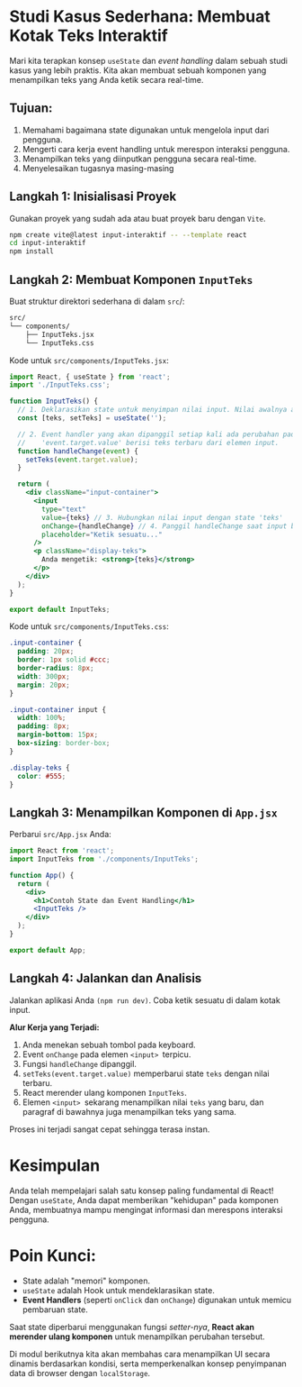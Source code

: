 # Studi Kasus Sederhana: Membuat Kotak Teks Interaktif

Mari kita terapkan konsep `useState` dan _event handling_ dalam sebuah studi kasus yang lebih praktis. Kita akan membuat sebuah komponen yang menampilkan teks yang Anda ketik secara real-time.

## Tujuan:

1. Memahami bagaimana state digunakan untuk mengelola input dari pengguna.
2. Mengerti cara kerja event handling untuk merespon interaksi pengguna.
3. Menampilkan teks yang diinputkan pengguna secara real-time.
4. Menyelesaikan tugasnya masing-masing

## Langkah 1: Inisialisasi Proyek

Gunakan proyek yang sudah ada atau buat proyek baru dengan `Vite`.

```bash
npm create vite@latest input-interaktif -- --template react
cd input-interaktif
npm install
```

## Langkah 2: Membuat Komponen `InputTeks`

Buat struktur direktori sederhana di dalam `src`/:

```bash
src/
└── components/
    ├── InputTeks.jsx
    └── InputTeks.css
```
Kode untuk `src/components/InputTeks.jsx`:

```jsx
import React, { useState } from 'react';
import './InputTeks.css';

function InputTeks() {
  // 1. Deklarasikan state untuk menyimpan nilai input. Nilai awalnya adalah string kosong.
  const [teks, setTeks] = useState('');

  // 2. Event handler yang akan dipanggil setiap kali ada perubahan pada input.
  //    'event.target.value' berisi teks terbaru dari elemen input.
  function handleChange(event) {
    setTeks(event.target.value);
  }

  return (
    <div className="input-container">
      <input
        type="text"
        value={teks} // 3. Hubungkan nilai input dengan state 'teks'
        onChange={handleChange} // 4. Panggil handleChange saat input berubah
        placeholder="Ketik sesuatu..."
      />
      <p className="display-teks">
        Anda mengetik: <strong>{teks}</strong>
      </p>
    </div>
  );
}

export default InputTeks;
```

Kode untuk `src/components/InputTeks.css`:

```css
.input-container {
  padding: 20px;
  border: 1px solid #ccc;
  border-radius: 8px;
  width: 300px;
  margin: 20px;
}

.input-container input {
  width: 100%;
  padding: 8px;
  margin-bottom: 15px;
  box-sizing: border-box;
}

.display-teks {
  color: #555;
}
```
## Langkah 3: Menampilkan Komponen di `App.jsx`

Perbarui `src/App.jsx` Anda:

```jsx
import React from 'react';
import InputTeks from './components/InputTeks';

function App() {
  return (
    <div>
      <h1>Contoh State dan Event Handling</h1>
      <InputTeks />
    </div>
  );
}

export default App;
```
## Langkah 4: Jalankan dan Analisis

Jalankan aplikasi Anda `(npm run dev)`. Coba ketik sesuatu di dalam kotak input.

**Alur Kerja yang Terjadi:**

1. Anda menekan sebuah tombol pada keyboard.
2. Event `onChange` pada elemen `<input> `terpicu.
3. Fungsi `handleChange` dipanggil.
4. `setTeks(event.target.value)` memperbarui state `teks` dengan nilai terbaru.
5. React merender ulang komponen `InputTeks`.
6. Elemen `<input> `sekarang menampilkan nilai `teks` yang baru, dan paragraf di bawahnya juga menampilkan teks yang sama.

Proses ini terjadi sangat cepat sehingga terasa instan.

# Kesimpulan

Anda telah mempelajari salah satu konsep paling fundamental di React! Dengan `useState`, Anda dapat memberikan "kehidupan" pada komponen Anda, membuatnya mampu mengingat informasi dan merespons interaksi pengguna.

# Poin Kunci:

- State adalah "memori" komponen.
- `useState` adalah Hook untuk mendeklarasikan state.
- **Event Handlers** (seperti `onClick` dan `onChange`) digunakan untuk memicu pembaruan state.

Saat state diperbarui menggunakan fungsi _setter-nya_, **React akan merender ulang komponen** untuk menampilkan perubahan tersebut.

Di modul berikutnya kita akan membahas cara menampilkan UI secara dinamis berdasarkan kondisi, serta memperkenalkan konsep penyimpanan data di browser dengan `localStorage`.

